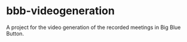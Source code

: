# bbb-videogeneration
A project for the video generation of the recorded meetings in Big Blue Button. 

